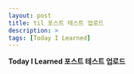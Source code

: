 ```yaml
---
layout: post
title: til 포스트 테스트 업로드
description: >
tags: [Today I Learned]
---
```


**Today I Learned 포스트 테스트 업로드** 